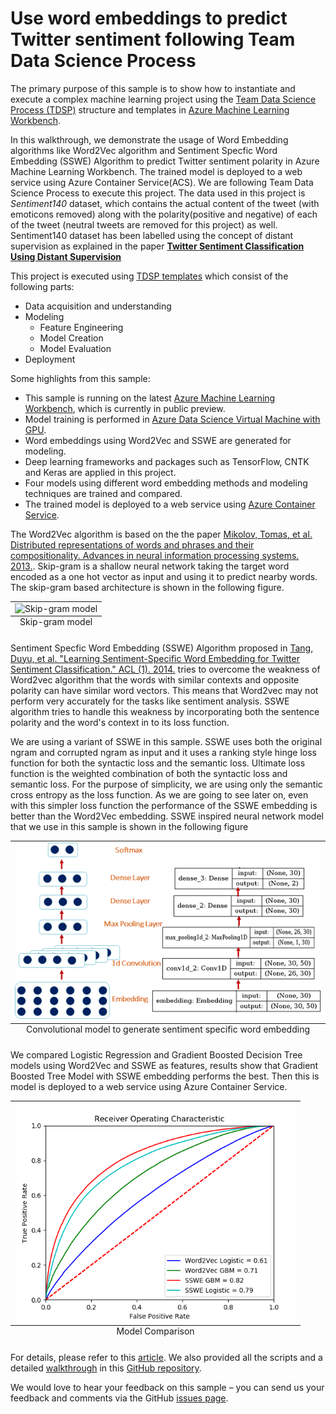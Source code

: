 # Use word embeddings to predict Twitter sentiment following Team Data Science Process

The primary purpose of this sample is to show how to instantiate and execute a complex machine learning project using the [Team Data Science Process (TDSP)](https://docs.microsoft.com/en-us/azure/machine-learning/team-data-science-process/overview) structure and templates in [Azure Machine Learning Workbench](https://docs.microsoft.com/en-us/azure/machine-learning/preview/). 

In this walkthrough, we demonstrate the usage of Word Embedding algorithms like Word2Vec algorithm and Sentiment Specfic Word Embedding (SSWE) Algorithm to predict Twitter sentiment polarity in Azure Machine Learning Workbench. The trained model is deployed to a web service using Azure Container Service(ACS). We are following Team Data Science Process to execute this project. The data used in this project is _Sentiment140_ dataset, which contains the actual content of the tweet (with emoticons removed) along with the polarity(positive and negative) of each of the tweet (neutral tweets are removed for this project) as well. Sentiment140 dataset has been labelled using the concept of distant supervision as explained in the paper **[Twitter Sentiment Classification Using Distant Supervision](http://cs.stanford.edu/people/alecmgo/papers/TwitterDistantSupervision09.pdf)**

This project is executed using [TDSP templates]((https://github.com/Azure/Microsoft-TDSP/blob/master/Docs/lifecycle-detail.md)) which consist of the following parts: 

- Data acquisition and understanding
- Modeling
    - Feature Engineering
    - Model Creation
    - Model Evaluation
- Deployment

Some highlights from this sample:
- This sample is running on the latest [Azure Machine Learning Workbench](https://docs.microsoft.com/en-us/azure/machine-learning/preview/), which is currently in public preview.
- Model training is performed in [Azure Data Science Virtual Machine with GPU]((https://docs.microsoft.com/en-us/azure/machine-learning/machine-learning-data-science-linux-dsvm-intro)).
- Word embeddings using Word2Vec and SSWE are generated for modeling.
- Deep learning frameworks and packages such as TensorFlow, CNTK and Keras are applied in this project.
- Four models using different word embedding methods and modeling techniques are trained and compared.
- The trained model is deployed to a web service using [Azure Container Service](https://azure.microsoft.com/en-us/services/container-service/).

The Word2Vec algorithm is based on the the paper [Mikolov, Tomas, et al. Distributed representations of words and phrases and their compositionality. Advances in neural information processing systems. 2013.](https://arxiv.org/abs/1310.4546). Skip-gram is a shallow neural network taking the target word encoded as a one hot vector as input and using it to predict nearby words. The skip-gram based architecture is shown in the following figure.
 
<table class="image" align="center">
<caption align="bottom">Skip-gram model</caption>
<tr><td><img src="https://s3-ap-south-1.amazonaws.com/av-blog-media/wp-content/uploads/2017/06/05000515/Capture2-276x300.png" alt="Skip-gram model"/></td></tr>
</table>

Sentiment Specfic Word Embedding (SSWE) Algorithm proposed in [Tang, Duyu, et al. "Learning Sentiment-Specific Word Embedding for Twitter Sentiment Classification." ACL (1). 2014.](http://www.aclweb.org/anthology/P14-1146) tries to overcome the weakness of Word2vec algorithm that the words with similar contexts and opposite polarity can have similar word vectors. This means that Word2vec may not perform very accurately for the tasks like sentiment analysis. SSWE algorithm tries to handle this weakness by incorporating both the sentence polarity and the word's context in to its loss function.

We are using a variant of SSWE in this sample. SSWE uses both the original ngram and corrupted ngram as input and it uses a ranking style hinge loss function for both the syntactic loss and the semantic loss. Ultimate loss function is the weighted combination of both the syntactic loss and semantic loss. For the purpose of simplicity, we are using only the semantic cross entropy as the loss function. As we are going to see later on, even with this simpler loss function the performance of the SSWE embedding is better than the Word2Vec embedding. SSWE inspired neural network model that we use in this sample is shown in the following figure

<table class="image" align="center">
<caption align="bottom">Convolutional model to generate sentiment specific word embedding</caption>
<tr><td><img src="../deliverable_docs/images/embedding_model2.PNG" alt="Skip-gram model"/></td></tr>
</table>

We compared Logistic Regression and Gradient Boosted Decision Tree models using Word2Vec and SSWE as features, results show that Gradient Boosted Tree Model with SSWE embedding performs the best. Then this is model is deployed to a web service using Azure Container Service.

<table class="image" align="center">
<caption align="bottom">Model Comparison</caption>
<tr><td><img src="../deliverable_docs/images/model_comparison.PNG" width="450" height="350" alt="Skip-gram model"/></td></tr>
</td></tr>
</table>

For details, please refer to this [article](https://docs.microsoft.com/azure/machine-learning/preview/scenario-tdsp-twitter-sentiment). 
We also provided all the scripts and a detailed [walkthrough](https://github.com/Azure/MachineLearningSamples-TwitterSentimentPrediction/blob/master/docs/deliverable_docs/Step_By_Step_Tutorial.md) in this [GitHub repository](https://github.com/Azure/MachineLearningSamples-TwitterSentimentPrediction). 

We would love to hear your feedback on this sample – you can send us your feedback and comments via the GitHub [issues page](https://github.com/Azure/MachineLearningSamples-TwitterSentimentPrediction/issues).





